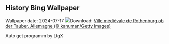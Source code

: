 ## History Bing Wallpaper
Wallpaper date: 2024-07-17
![](https://www.bing.com/th?id=OHR.MedievalRothenburg_FR-FR2962331926_UHD.jpg&w=1000)Download: [Ville médiévale de Rothenburg ob der Tauber, Allemagne (© kanuman/Getty Images)](https://www.bing.com/th?id=OHR.MedievalRothenburg_FR-FR2962331926_UHD.jpg)

Auto get programm by LtgX

